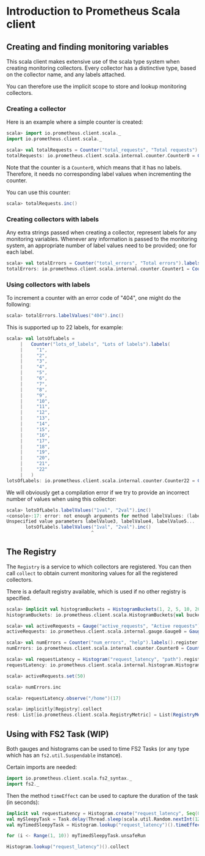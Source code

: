 # Introduction to Prometheus Scala client

## Creating and finding monitoring variables

This scala client makes extensive use of the scala type system when
creating monitoring collectors. Every collector has a distinctive
type, based on the collector name, and any labels attached.

You can therefore use the implicit scope to store and lookup
monitoring collectors.

### Creating a collector

Here is an example where a simple counter is created:

```scala
scala> import io.prometheus.client.scala._
import io.prometheus.client.scala._

scala> val totalRequests = Counter("total_requests", "Total requests").labels()
totalRequests: io.prometheus.client.scala.internal.counter.Counter0 = Counter0(total_requests)()
```

Note that the counter is a `Counter0`, which means that it
has no labels. Therefore, it needs no corresponding label values
when incrementing the counter.

You can use this counter:

```scala
scala> totalRequests.inc()
```

### Creating collectors with labels

Any extra strings passed when creating a collector, represent
labels for any monitoring variables. Whenever any information is
passed to the monitoring system, an appropriate number of label
values need to be provided; one for each label.

```scala
scala> val totalErrors = Counter("total_errors", "Total errors").labels("code")
totalErrors: io.prometheus.client.scala.internal.counter.Counter1 = Counter1(total_errors)(code)
```

### Using collectors with labels

To increment a counter with an error code of "404", one might
do the following:

```scala
scala> totalErrors.labelValues("404").inc()
```

This is supported up to 22 labels, for example:

```scala
scala> val lotsOfLabels =
     |   Counter("lots_of_labels", "Lots of labels").labels(
     |     "1",
     |     "2",
     |     "3",
     |     "4",
     |     "5",
     |     "6",
     |     "7",
     |     "8",
     |     "9",
     |     "10",
     |     "11",
     |     "12",
     |     "13",
     |     "14",
     |     "15",
     |     "16",
     |     "17",
     |     "18",
     |     "19",
     |     "20",
     |     "21",
     |     "22"
     |   )
lotsOfLabels: io.prometheus.client.scala.internal.counter.Counter22 = Counter22(lots_of_labels)(1,2,3,4,5,6,7,8,9,10,11,12,13,14,15,16,17,18,19,20,21,22)
```

We will obviously get a compilation error if we try to provide an incorrect
number of values when using this collector:

```scala
scala> lotsOfLabels.labelValues("1val", "2val").inc()
<console>:17: error: not enough arguments for method labelValues: (labelValue1: String, labelValue2: String, labelValue3: String, labelValue4: String, labelValue5: String, labelValue6: String, labelValue7: String, labelValue8: String, labelValue9: String, labelValue10: String, labelValue11: String, labelValue12: String, labelValue13: String, labelValue14: String, labelValue15: String, labelValue16: String, labelValue17: String, labelValue18: String, labelValue19: String, labelValue20: String, labelValue21: String, labelValue22: String)io.prometheus.client.scala.internal.counter.LabelledCounter.
Unspecified value parameters labelValue3, labelValue4, labelValue5...
       lotsOfLabels.labelValues("1val", "2val").inc()
                               ^
```

## The Registry

The `Registry` is a service to which collectors are registered. You can
then call `collect` to obtain current monitoring values for all the
registered collectors.

There is a default registry available, which is used if no other registry
is specified.

```scala
scala> implicit val histogramBuckets = HistogramBuckets(1, 2, 5, 10, 20, 50, 100)
histogramBuckets: io.prometheus.client.scala.HistogramBuckets{val buckets: List[Double]} = io.prometheus.client.scala.HistogramBuckets$$anon$1@3cffbcbc

scala> val activeRequests = Gauge("active_requests", "Active requests").labels().register
activeRequests: io.prometheus.client.scala.internal.gauge.Gauge0 = Gauge0(active_requests)()

scala> val numErrors = Counter("num_errors", "help").labels().register
numErrors: io.prometheus.client.scala.internal.counter.Counter0 = Counter0(num_errors)()

scala> val requestLatency = Histogram("request_latency", "path").register
requestLatency: io.prometheus.client.scala.internal.histogram.Histogram1 = Histogram1(request_latency, List(1.0, 2.0, 5.0, 10.0, 20.0, 50.0, 100.0, Infinity))(path)

scala> activeRequests.set(50)

scala> numErrors.inc

scala> requestLatency.observe("/home")(17)

scala> implicitly[Registry].collect
res6: List[io.prometheus.client.scala.RegistryMetric] = List(RegistryMetric(active_requests,List(),50.0), RegistryMetric(num_errors,List(),1.0), RegistryMetric(request_latency_total,List((path,/home)),17.0), RegistryMetric(request_latency_sum,List((path,/home)),1.0), RegistryMetric(request_latency_bucket,List((le,1.0), (path,/home)),0.0), RegistryMetric(request_latency_bucket,List((le,2.0), (path,/home)),0.0), RegistryMetric(request_latency_bucket,List((le,5.0), (path,/home)),0.0), RegistryMetric(request_latency_bucket,List((le,10.0), (path,/home)),0.0), RegistryMetric(request_latency_bucket,List((le,20.0), (path,/home)),1.0), RegistryMetric(request_latency_bucket,List((le,50.0), (path,/home)),1.0), RegistryMetric(request_latency_bucket,List((le,100.0), (path,/home)),1.0), RegistryMetri...
```

## Using with FS2 Task (WIP)

Both gauges and histograms can be used to time FS2 Tasks (or any type which has an `fs2.util.Suspendable` instance).

Certain imports are needed:

```scala
import io.prometheus.client.scala.fs2_syntax._
import fs2._
```

Then the method `timeEffect` can be used to capture the duration of the task (in seconds):

```scala
implicit val requestLatency = Histogram.create("request_latency", Seq(0.02, 0.05, 0.1, 0.2, 0.5, 1.0))()
val mySleepyTask = Task.delay(Thread.sleep(scala.util.Random.nextInt(1200)))
val myTimedSleepyTask = Histogram.lookup("request_latency")().timeEffect(mySleepyTask)

for (i <- Range(1, 10)) myTimedSleepyTask.unsafeRun

Histogram.lookup("request_latency")().collect
```

